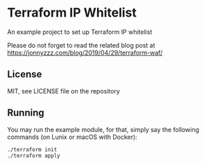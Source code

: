 Terraform IP Whitelist
======================


An example project to set up Terraform IP whitelist


Please do not forget to read the related blog post at https://jonnyzzz.com/blog/2019/04/29/terraform-waf/


License
-------

MIT, see LICENSE file on the repository


Running
-------

You may run the example module, for that, simply say the following commands (on Lunix or macOS with Docker):

```
./terraform init
./terraform apply
```




